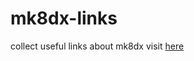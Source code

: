 # mk8dx-links

collect useful links about mk8dx
visit [here](https://sheat-git.github.io/mk8dx-links/)
